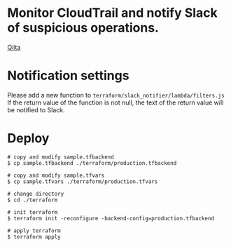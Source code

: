 # Monitor CloudTrail and notify Slack of suspicious operations.

[Qiita](https://qiita.com/haxidoi/items/5300bff4d6e4771507fd)

# Notification settings
Please add a new function to `terraform/slack_notifier/lambda/filters.js`
If the return value of the function is not null, the text of the return value will be notified to Slack.

# Deploy
```shell
# copy and modify sample.tfbackend
$ cp sample.tfbackend ./terraform/production.tfbackend

# copy and modify sample.tfvars
$ cp sample.tfvars ./terraform/production.tfvars

# change directory
$ cd ./terraform

# init terraform
$ terraform init -reconfigure -backend-config=production.tfbackend

# apply terraform
$ terraform apply
```
